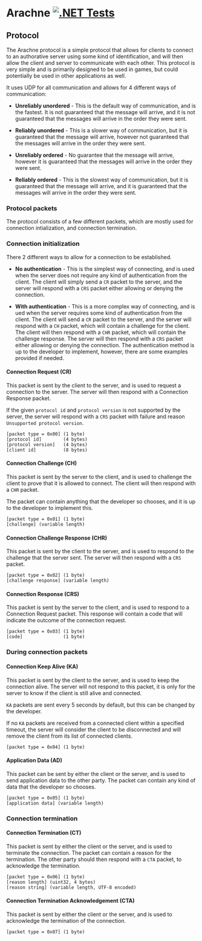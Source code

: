 # Arachne [![.NET Tests](https://github.com/dcronqvist/Arachne/actions/workflows/tests.yml/badge.svg)](https://github.com/dcronqvist/Arachne/actions/workflows/tests.yml)

## Protocol

The Arachne protocol is a simple protocol that allows for clients to connect to an authorative server using some kind of identification, and will then allow the client and server to communicate with each other. This protocol is very simple and is primarily designed to be used in games, but could potentially be used in other applications as well.

It uses UDP for all communication and allows for 4 different ways of communication:

- **Unreliably unordered** - This is the default way of communication, and is the fastest. It is not guaranteed that the message will arrive, and it is not guaranteed that the messages will arrive in the order they were sent.

- **Reliably unordered** - This is a slower way of communication, but it is guaranteed that the message will arrive, however not guaranteed that the messages will arrive in the order they were sent.

- **Unreliably ordered** - No guarantee that the message will arrive, however it is guaranteed that the messages will arrive in the order they were sent.

- **Reliably ordered** - This is the slowest way of communication, but it is guaranteed that the message will arrive, and it is guaranteed that the messages will arrive in the order they were sent.

### Protocol packets

The protocol consists of a few different packets, which are mostly used for connection intialization, and connection termination.

### Connection initialization

There 2 different ways to allow for a connection to be established.

- **No authentication** - This is the simplest way of connecting, and is used when the server does not require any kind of authentication from the client. The client will simply send a `CR` packet to the server, and the server will respond with a `CRS` packet either allowing or denying the connection.

- **With authentication** - This is a more complex way of connecting, and is ued when the server requires some kind of authentication from the client. The client will send a `CR` packet to the server, and the server will respond with a `CH` packet, which will contain a challenge for the client. The client will then respond with a `CHR` packet, which will contain the challenge response. The server will then respond with a `CRS` packet either allowing or denying the connection. The authentication method is up to the developer to implement, however, there are some examples provided if needed.

#### **Connection Request (CR)**

This packet is sent by the client to the server, and is used to request a connection to the server. The server will then respond with a Connection Response packet.

If the given `protocol id` and `protocol version` is not supported by the server, the server will respond with a `CRS` packet with failure and reason `Unsupported protocol version`.

```
[packet type = 0x00] (1 byte)
[protocol id]        (4 bytes)
[protocol version]   (4 bytes)
[client id]          (8 bytes)
```

#### **Connection Challenge (CH)**

This packet is sent by the server to the client, and is used to challenge the client to prove that it is allowed to connect. The client will then respond with a `CHR` packet.

The packet can contain anything that the developer so chooses, and it is up to the developer to implement this.

```
[packet type = 0x01] (1 byte)
[challenge] (variable length)
```

#### **Connection Challenge Response (CHR)**

This packet is sent by the client to the server, and is used to respond to the challenge that the server sent. The server will then respond with a `CRS` packet.

```
[packet type = 0x02] (1 byte)
[challenge response] (variable length)
```

#### **Connection Response (CRS)**

This packet is sent by the server to the client, and is used to respond to a Connection Request packet. This response will contain a code that will indicate the outcome of the connection request.

```
[packet type = 0x03] (1 byte)
[code]               (1 byte)
```

### During connection packets

#### **Connection Keep Alive (KA)**

This packet is sent by the client to the server, and is used to keep the connection alive. The server will not respond to this packet, it is only for the server to know if the client is still alive and connected.

`KA` packets are sent every 5 seconds by default, but this can be changed by the developer.

If no `KA` packets are received from a connected client within a specified timeout, the server will consider the client to be disconnected and will remove the client from its list of connected clients.

```
[packet type = 0x04] (1 byte)
```

#### **Application Data (AD)**

This packet can be sent by either the client or the server, and is used to send application data to the other party. The packet can contain any kind of data that the developer so chooses.

```
[packet type = 0x05] (1 byte)
[application data] (variable length)
```

### Connection termination

#### **Connection Termination (CT)**

This packet is sent by either the client or the server, and is used to terminate the connection. The packet can contain a reason for the termination. The other party should then respond with a `CTA` packet, to acknowledge the termination.

```
[packet type = 0x06] (1 byte)
[reason length] (uint32, 4 bytes)
[reason string] (variable length, UTF-8 encoded)
```

#### **Connection Termination Acknowledgement (CTA)**

This packet is sent by either the client or the server, and is used to acknowledge the termination of the connection.

```
[packet type = 0x07] (1 byte)
```

